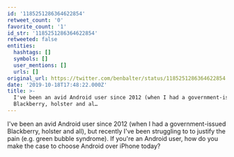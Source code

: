 ```yaml
---
id: '1185251286364622854'
retweet_count: '0'
favorite_count: '1'
id_str: '1185251286364622854'
retweeted: false
entities:
  hashtags: []
  symbols: []
  user_mentions: []
  urls: []
original_url: https://twitter.com/benbalter/status/1185251286364622854
date: '2019-10-18T17:48:22.000Z'
title: >-
  I've been an avid Android user since 2012 (when I had a government-issued
  Blackberry, holster and al…
---
```


I've been an avid Android user since 2012 (when I had a government-issued Blackberry, holster and all), but recently I've been struggling to to justify the pain (e.g. green bubble syndrome). If you're an Android user, how do you make the case to choose Android over iPhone today?